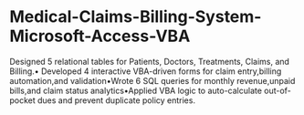 # Medical-Claims-Billing-System-Microsoft-Access-VBA
Designed 5 relational tables for Patients, Doctors, Treatments, Claims, and Billing.• Developed 4 interactive VBA-driven forms for claim entry,billing automation,and validation•Wrote 6 SQL queries for monthly revenue,unpaid bills,and claim status analytics•Applied VBA logic to auto-calculate out-of-pocket dues and prevent duplicate policy entries. 
